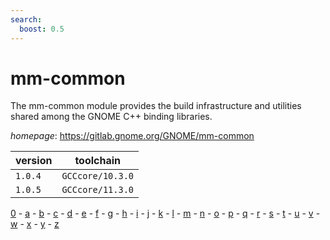 ```yaml
---
search:
  boost: 0.5
---
```

# mm-common

The mm-common module provides the build infrastructure and utilities shared among the GNOME C++ binding  libraries.

*homepage*: <https://gitlab.gnome.org/GNOME/mm-common>

version | toolchain
--------|----------
``1.0.4`` | ``GCCcore/10.3.0``
``1.0.5`` | ``GCCcore/11.3.0``

[0](../0/index.md) - [a](../a/index.md) - [b](../b/index.md) - [c](../c/index.md) - [d](../d/index.md) - [e](../e/index.md) - [f](../f/index.md) - [g](../g/index.md) - [h](../h/index.md) - [i](../i/index.md) - [j](../j/index.md) - [k](../k/index.md) - [l](../l/index.md) - [m](../m/index.md) - [n](../n/index.md) - [o](../o/index.md) - [p](../p/index.md) - [q](../q/index.md) - [r](../r/index.md) - [s](../s/index.md) - [t](../t/index.md) - [u](../u/index.md) - [v](../v/index.md) - [w](../w/index.md) - [x](../x/index.md) - [y](../y/index.md) - [z](../z/index.md)

